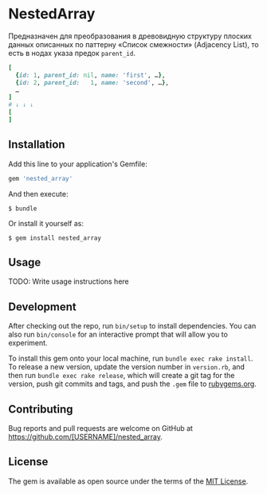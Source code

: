 # NestedArray

Предназначен для преобразования в древовидную структуру плоских данных описанных по паттерну «Список смежности» (Adjacency List), то есть в нодах указа предок `parent_id`.

```ruby
[
  {id: 1, parent_id: nil, name: 'first', …},
  {id: 2, parent_id:   1, name: 'second', …},
  …
]
# ↓ ↓ ↓
[
]
```

## Installation

Add this line to your application's Gemfile:

```ruby
gem 'nested_array'
```

And then execute:

    $ bundle

Or install it yourself as:

    $ gem install nested_array

## Usage

TODO: Write usage instructions here

## Development

After checking out the repo, run `bin/setup` to install dependencies. You can also run `bin/console` for an interactive prompt that will allow you to experiment.

To install this gem onto your local machine, run `bundle exec rake install`. To release a new version, update the version number in `version.rb`, and then run `bundle exec rake release`, which will create a git tag for the version, push git commits and tags, and push the `.gem` file to [rubygems.org](https://rubygems.org).

## Contributing

Bug reports and pull requests are welcome on GitHub at https://github.com/[USERNAME]/nested_array.

## License

The gem is available as open source under the terms of the [MIT License](https://opensource.org/licenses/MIT).
